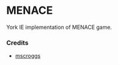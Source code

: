 # MENACE

York IE implementation of MENACE game.

### Credits

- [mscroggs](https://github.com/mscroggs/MENACE-pdfs)
